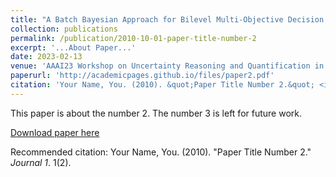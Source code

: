 ```yaml
---
title: "A Batch Bayesian Approach for Bilevel Multi-Objective Decision Making Under Uncertainty"
collection: publications
permalink: /publication/2010-10-01-paper-title-number-2
excerpt: '...About Paper...'
date: 2023-02-13
venue: 'AAAI23 Workshop on Uncertainty Reasoning and Quantification in Decision Making'
paperurl: 'http://academicpages.github.io/files/paper2.pdf'
citation: 'Your Name, You. (2010). &quot;Paper Title Number 2.&quot; <i>Journal 1</i>. 1(2).'
---
```

This paper is about the number 2. The number 3 is left for future work.

[Download paper here](http://academicpages.github.io/files/paper2.pdf)

Recommended citation: Your Name, You. (2010). "Paper Title Number 2." <i>Journal 1</i>. 1(2).
